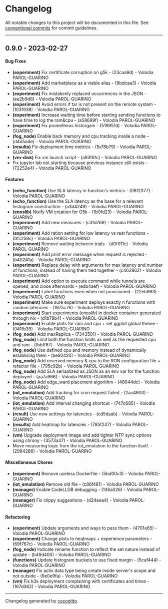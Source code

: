 # Changelog
All notable changes to this project will be documented in this file. See [conventional commits](https://www.conventionalcommits.org/) for commit guidelines.

- - -
## 0.9.0 - 2023-02-27
#### Bug Fixes
- **(experiment)** Fix certificate corruption on g5k - (23caa9d) - Volodia PAROL-GUARINO
- **(experiment)** Add marketplace as a viable alias - (9bdcaa3) - Volodia PAROL-GUARINO
- **(experiment)** Fix mistakenly replaced occurrences in the JSON - (ee2b9d8) - Volodia PAROL-GUARINO
- **(experiment)** Avoid errors if tar is not present on the remote system - (103f938) - Volodia PAROL-GUARINO
- **(experiment)** Increase waiting time before starting sending functions to have time to log the ram&cpu - (a58699f) - Volodia PAROL-GUARINO
- **(experiment)** Fix prometheus historgam - (519951d) - Volodia PAROL-GUARINO
- **(fog_node)** Enable back memory and cpu tracking inside a node - (d4d5a4e) - Volodia PAROL-GUARINO
- **(results)** Fix deployment time metrics - (1b78b79) - Volodia PAROL-GUARINO
- **(vm-disk)** Fix vm launch script - (a93f6fc) - Volodia PAROL-GUARINO
- Fix jupyter lab not starting because previous instance still exists - (72252e4) - Volodia PAROL-GUARINO
#### Features
- **(echo_function)** Use SLA latency in function's metrics - (08f2377) - Volodia PAROL-GUARINO
- **(echo_function)** Use the SLA latency as the base for a relevant histogram construction - (a3d4249) - Volodia PAROL-GUARINO
- **(enoslib)** Nixify VM creation for G5k - (1b0fd23) - Volodia PAROL-GUARINO
- **(experiment)** Add new measures - (c3fd769) - Volodia PAROL-GUARINO
- **(experiment)** Add ration setting for low latency vs rest functions - (0fc259c) - Volodia PAROL-GUARINO
- **(experiment)** Remove waiting between trials - (d0f011c) - Volodia PAROL-GUARINO
- **(experiment)** Add print error message when request is rejected - (b40241a) - Volodia PAROL-GUARINO
- **(experiment)** Replace delay with arguments for max latency and number of functions, instead of having them tied together - (c462862) - Volodia PAROL-GUARINO
- **(experiment)** Add option to execute command while tunnels are opened, and close afterwards - (edb4aef) - Volodia PAROL-GUARINO
- **(experiment)** Label functions even when not provisioned - (22eb983) - Volodia PAROL-GUARINO
- **(experiment)** Make sure experiment deploys exactly n functions with random latencies - (1975c76) - Volodia PAROL-GUARINO
- **(experiment)** Start experiments (enoslib) in docker container generated through nix - (d1b79b4) - Volodia PAROL-GUARINO
- **(experiment)** Enable plots for ram and cpu + set ggplot global theme - (041fb39) - Volodia PAROL-GUARINO
- **(fog_node)** Add maxReplica - (7343501) - Volodia PAROL-GUARINO
- **(fog_node)** Limit both the function limits as well as the requested cpu and ram - (fbbff67) - Volodia PAROL-GUARINO
- **(fog_node)** Use defined cpu and memory instead of dynamically establising them - (be92420) - Volodia PAROL-GUARINO
- **(fog_node)** Add reserved memory & cpu to the RON configuration file + refactor file - (795c92b) - Volodia PAROL-GUARINO
- **(fog_node)** Add SLA seriaalized as JSON as an env var for the function deployed - (aa7a966) - Volodia PAROL-GUARINO
- **(fog_node)** Add edge_ward placement algorithm - (48044dc) - Volodia PAROL-GUARINO
- **(iot_emulation)** Add tracking for cron request failed - (2ac4900) - Volodia PAROL-GUARINO
- **(iot_emulation)** Add interval changing shortcut - (747c685) - Volodia PAROL-GUARINO
- **(result)** Use new settings for latencies - (cd5daab) - Volodia PAROL-GUARINO
- **(results)** Add heatmap for latencies - (785f247) - Volodia PAROL-GUARINO
- **(vm)** Upgrade deployment image and add tighter NTP sync options using chrony - (3573a47) - Volodia PAROL-GUARINO
- Move measuring logic from the iot_emulation to the function itself. - (2984286) - Volodia PAROL-GUARINO
#### Miscellaneous Chores
- **(experiment)** Remove useless Dockerfile - (5bd00c3) - Volodia PAROL-GUARINO
- **(iot_emulation)** Remove old file - (c86f481) - Volodia PAROL-GUARINO
- **(manager)** Enable CodeLLDB debugging - (136a026) - Volodia PAROL-GUARINO
- **(manager)** Fix clippy suggestions - (d24eea4) - Volodia PAROL-GUARINO
#### Refactoring
- **(experiment)** Update arguments and ways to pass them - (4701e65) - Volodia PAROL-GUARINO
- **(experiment)** Change plots to heatmaps + experience parameters - (69f767c) - Volodia PAROL-GUARINO
- **(fog_node)** Indicate rename function to reflect the set nature instead of update - (b49d400) - Volodia PAROL-GUARINO
- **(functions)** Update histogram buckets to use fixed margin - (5caf444) - Volodia PAROL-GUARINO
- **(manager)** Fix actix data type being create inside server's scope and not outside - (9e0e9fa) - Volodia PAROL-GUARINO
- **(vm)** Fix k3s deployment complaining with certificates and times - (167d362) - Volodia PAROL-GUARINO

- - -

Changelog generated by [cocogitto](https://github.com/cocogitto/cocogitto).